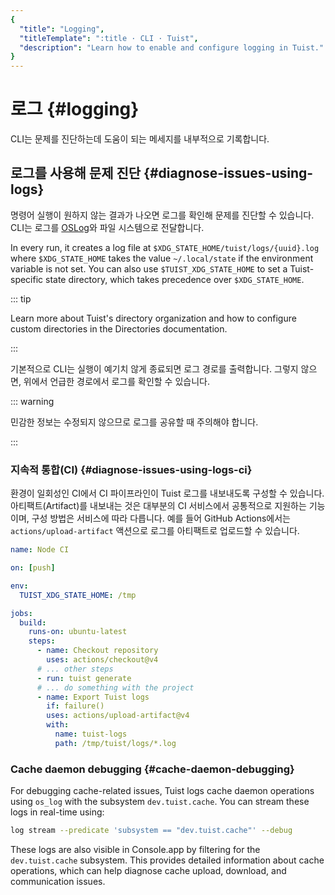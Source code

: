 ```yaml
---
{
  "title": "Logging",
  "titleTemplate": ":title · CLI · Tuist",
  "description": "Learn how to enable and configure logging in Tuist."
}
---
```

# 로그 {#logging}

CLI는 문제를 진단하는데 도움이 되는 메세지를 내부적으로 기록합니다.

## 로그를 사용해 문제 진단 {#diagnose-issues-using-logs}

명령어 실행이 원하지 않는 결과가 나오면 로그를 확인해 문제를 진단할 수 있습니다. CLI는 로그를
[OSLog](https://developer.apple.com/documentation/os/oslog)와 파일 시스템으로 전달합니다.

In every run, it creates a log file at `$XDG_STATE_HOME/tuist/logs/{uuid}.log`
where `$XDG_STATE_HOME` takes the value `~/.local/state` if the environment
variable is not set. You can also use `$TUIST_XDG_STATE_HOME` to set a
Tuist-specific state directory, which takes precedence over `$XDG_STATE_HOME`.

::: tip
<!-- -->
Learn more about Tuist's directory organization and how to configure custom
directories in the <LocalizedLink href="/cli/directories">Directories
documentation</LocalizedLink>.
<!-- -->
:::

기본적으로 CLI는 실행이 예기치 않게 종료되면 로그 경로를 출력합니다. 그렇지 않으면, 위에서 언급한 경로에서 로그를 확인할 수 있습니다.

::: warning
<!-- -->
민감한 정보는 수정되지 않으므로 로그를 공유할 때 주의해야 합니다.
<!-- -->
:::

### 지속적 통합(CI) {#diagnose-issues-using-logs-ci}

환경이 일회성인 CI에서 CI 파이프라인이 Tuist 로그를 내보내도록 구성할 수 있습니다. 아티팩트(Artifact)를 내보내는 것은 대부분의
CI 서비스에서 공통적으로 지원하는 기능이며, 구성 방법은 서비스에 따라 다릅니다. 예를 들어 GitHub Actions에서는
`actions/upload-artifact` 액션으로 로그를 아티팩트로 업로드할 수 있습니다.

```yaml
name: Node CI

on: [push]

env:
  TUIST_XDG_STATE_HOME: /tmp

jobs:
  build:
    runs-on: ubuntu-latest
    steps:
      - name: Checkout repository
        uses: actions/checkout@v4
      # ... other steps
      - run: tuist generate
      # ... do something with the project
      - name: Export Tuist logs
        if: failure()
        uses: actions/upload-artifact@v4
        with:
          name: tuist-logs
          path: /tmp/tuist/logs/*.log
```

### Cache daemon debugging {#cache-daemon-debugging}

For debugging cache-related issues, Tuist logs cache daemon operations using
`os_log` with the subsystem `dev.tuist.cache`. You can stream these logs in
real-time using:

```bash
log stream --predicate 'subsystem == "dev.tuist.cache"' --debug
```

These logs are also visible in Console.app by filtering for the
`dev.tuist.cache` subsystem. This provides detailed information about cache
operations, which can help diagnose cache upload, download, and communication
issues.
